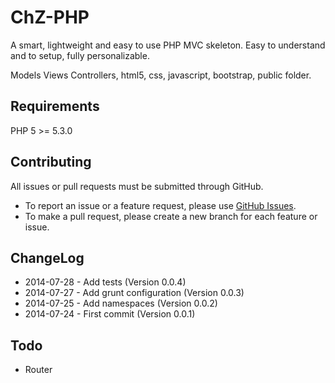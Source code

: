 ChZ-PHP
=======

A smart, lightweight and easy to use PHP MVC skeleton. Easy to understand and to setup, fully personalizable.

Models Views Controllers, html5, css, javascript, bootstrap, public folder.

Requirements
---------

PHP 5 >= 5.3.0

Contributing
---------

All issues or pull requests must be submitted through GitHub.

* To report an issue or a feature request, please use [GitHub Issues](https://github.com/ChoiZ/ChZ-PHP/issues).
* To make a pull request, please create a new branch for each feature or issue.

ChangeLog
---------

* 2014-07-28 - Add tests (Version 0.0.4)
* 2014-07-27 - Add grunt configuration (Version 0.0.3)
* 2014-07-25 - Add namespaces (Version 0.0.2)
* 2014-07-24 - First commit (Version 0.0.1)

Todo
----

- Router
